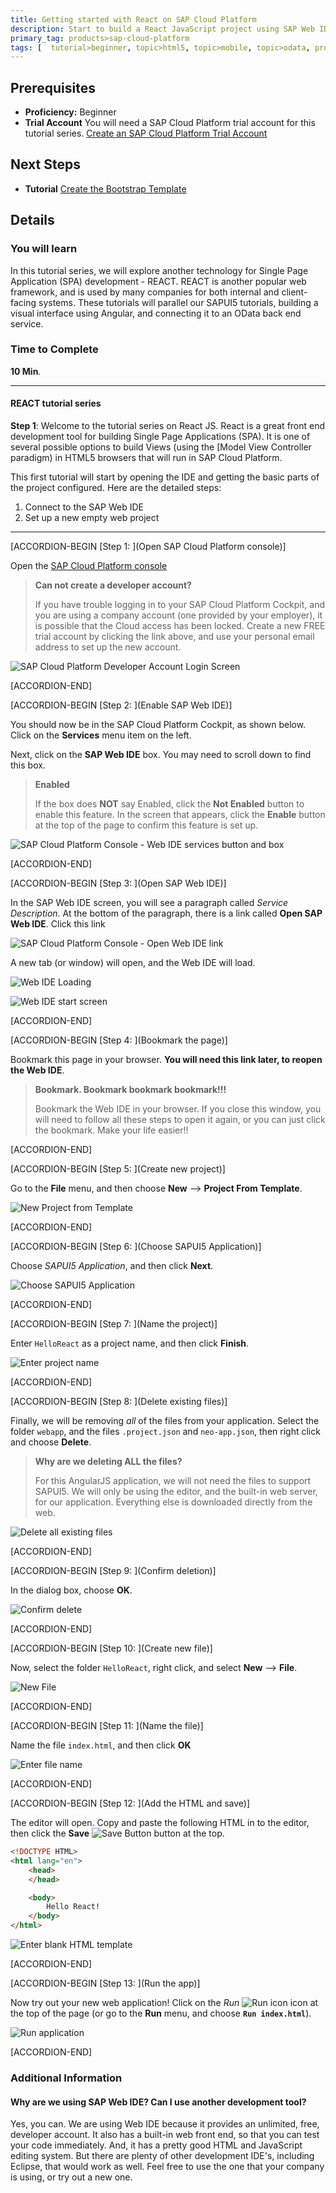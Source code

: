 ```yaml
---
title: Getting started with React on SAP Cloud Platform
description: Start to build a React JavaScript project using SAP Web IDE on SAP Cloud Platform
primary_tag: products>sap-cloud-platform
tags: [  tutorial>beginner, topic>html5, topic>mobile, topic>odata, products>sap-cloud-platform, products>sap-web-ide ]
---
```

## Prerequisites
 - **Proficiency:** Beginner
 - **Trial Account** You will need a SAP Cloud Platform trial account for this tutorial series.  [Create an SAP Cloud Platform Trial Account](https://developers.sap.com/tutorials/hcp-create-trial-account.html)


## Next Steps
- **Tutorial** [Create the Bootstrap Template](https://developers.sap.com/tutorials/react-bootstrap-template.html)

## Details
### You will learn
In this tutorial series, we will explore another technology for Single Page Application (SPA) development - REACT.  REACT is another popular web framework, and is used by many companies for both internal and client-facing systems.  These tutorials will parallel our SAPUI5 tutorials, building a visual interface using Angular, and connecting it to an OData back end service.

### Time to Complete
**10 Min**.

---

#### REACT tutorial series
**Step 1**: Welcome to the tutorial series on React JS.  React is a great front end development tool for building Single Page Applications (SPA).  It is one of several possible options to build Views (using the [Model View Controller paradigm) in HTML5 browsers that will run in SAP Cloud Platform.

This first tutorial will start by opening the IDE and getting the basic parts of the project configured.  Here are the detailed steps:

1.  Connect to the SAP Web IDE
2.  Set up a new empty web project

---


[ACCORDION-BEGIN [Step 1: ](Open SAP Cloud Platform console)]

Open the [SAP Cloud Platform console](https://cockpit.hanatrial.ondemand.com/)

> **Can not create a developer account?**
>
> If you have trouble logging in to your SAP Cloud Platform Cockpit, and you are using a company account (one provided by your employer), it is possible that the Cloud access has been locked.  Create a new FREE trial account by clicking the link above, and use your personal email address to set up the new account.

![SAP Cloud Platform Developer Account Login Screen](1-1.png)


[ACCORDION-END]


[ACCORDION-BEGIN [Step 2: ](Enable SAP Web IDE)]

You should now be in the SAP Cloud Platform Cockpit, as shown below.  Click on the **Services** menu item on the left.

Next, click on the **SAP Web IDE** box.  You may need to scroll down to find this box.

>**Enabled**
>
> If the box does **NOT** say Enabled, click the **Not Enabled** button to enable this feature.  In the screen that appears, click the **Enable** button at the top of the page to confirm this feature is set up.

![SAP Cloud Platform Console - Web IDE services button and box](1-2.png)


[ACCORDION-END]


[ACCORDION-BEGIN [Step 3: ](Open SAP Web IDE)]

In the SAP Web IDE screen, you will see a paragraph called *Service Description*.  At the bottom of the paragraph, there is a link called **Open SAP Web IDE**.  Click this link

![SAP Cloud Platform Console - Open Web IDE link](1-3.png)

A new tab (or window) will open, and the Web IDE will load.

![Web IDE Loading](1-4a.png)

![Web IDE start screen](1-4b.png)


[ACCORDION-END]


[ACCORDION-BEGIN [Step 4: ](Bookmark the page)]

Bookmark this page in your browser.  **You will need this link later, to reopen the Web IDE**.

>**Bookmark.  Bookmark bookmark bookmark!!!**
>
> Bookmark the Web IDE in your browser.  If you close this window, you will need to follow all these steps to open it again, or you can just click the bookmark.  Make your life easier!!


[ACCORDION-END]


[ACCORDION-BEGIN [Step 5: ](Create new project)]

Go to the **File** menu, and then choose **New** --> **Project From Template**.

![New Project from Template](2-1.png)


[ACCORDION-END]


[ACCORDION-BEGIN [Step 6: ](Choose SAPUI5 Application)]

Choose *SAPUI5 Application*, and then click **Next**.

![Choose SAPUI5 Application](2-2.png)


[ACCORDION-END]


[ACCORDION-BEGIN [Step 7: ](Name the project)]

Enter `HelloReact` as a project name, and then click **Finish**.

![Enter project name](2-3.png)


[ACCORDION-END]


[ACCORDION-BEGIN [Step 8: ](Delete existing files)]

Finally, we will be removing *all* of the files from your application.  Select the folder `webapp`, and the files `.project.json` and `neo-app.json`, then right click and choose **Delete**.

>**Why are we deleting ALL the files?**
>
> For this AngularJS application, we will not need the files to support SAPUI5.  We will only be using the editor, and the built-in web server, for our application.  Everything else is downloaded directly from the web.

![Delete all existing files](2-4.png)


[ACCORDION-END]


[ACCORDION-BEGIN [Step 9: ](Confirm deletion)]

In the dialog box, choose **OK**.

![Confirm delete](2-5.png)


[ACCORDION-END]


[ACCORDION-BEGIN [Step 10: ](Create new file)]

Now, select the folder `HelloReact`, right click, and select **New** --> **File**.

![New File](2-6.png)


[ACCORDION-END]


[ACCORDION-BEGIN [Step 11: ](Name the file)]

Name the file `index.html`, and then click **OK**

![Enter file name](2-7.png)


[ACCORDION-END]


[ACCORDION-BEGIN [Step 12: ](Add the HTML and save)]

The editor will open.  Copy and paste the following HTML in to the editor, then click the **Save** ![Save Button](save-button.png) button at the top.

```html
<!DOCTYPE HTML>
<html lang="en">
    <head>
    </head>

    <body>
        Hello React!
    </body>
</html>
```

![Enter blank HTML template](2-8.png)


[ACCORDION-END]


[ACCORDION-BEGIN [Step 13: ](Run the app)]

Now try out your new web application!  Click on the *Run* ![Run icon](run-button.png) icon at the top of the page (or go to the **Run** menu, and choose **`Run index.html`**).

![Run application](2-9.png)


[ACCORDION-END]



### Additional Information
#### Why are we using SAP Web IDE?  Can I use another development tool?

Yes, you can.   We are using Web IDE because it provides an unlimited, free, developer account.  It also has a built-in web front end, so that you can test your code immediately.  And, it has a pretty good HTML and JavaScript editing system.  But there are plenty of other development IDE's, including Eclipse, that would work as well.  Feel free to use the one that your company is using, or try out a new one.

